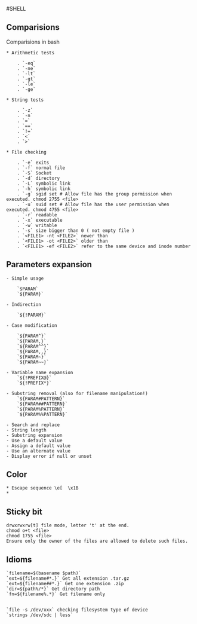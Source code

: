 #SHELL

## Comparisions
Comparisions in bash

    * Arithmetic tests
    
        . `-eq`
        . `-ne`
        . `-lt`
        . `-gt`
        . `-le`
        . `-ge`
        
    * String tests
    
        . `-z`
        . `-n`
        . `=`
        . `==`
        . `!=`
        . `<` 
        . `>` 
        
    * File checking
    
        . `-e` exits
        . `-f` normal file
        . `-S` Socket
        . `-d` directory
        . `-L` symbolic link
        . `-h` symbolic link
        . `-g` sgid set # Allow file has the group permission when executed. chmod 2755 <file>
        . `-u` suid set # Allow file has the user permission when executed. chmod 4755 <file>
        . `-r` readable
        . `-x` executable
        . `-w` writable
        . `-s` size bigger than 0 ( not empty file )
        . `<FILE1> -nt <FILE2>` newer than
        . `<FILE1> -ot <FILE2>` older than
        . `<FILE1> -ef <FILE2>` refer to the same device and inode number
        
## Parameters expansion         

    - Simple usage
    
        `$PARAM`
        `${PARAM}`
     
    - Indirection 
    
        `${!PARAM}` 
        
    - Case modification
    
        `${PARAM^}`
        `${PARAM,}`
        `${PARAM^^}`
        `${PARAM,,}`
        `${PARAM~}`
        `${PARAM~~}`
        
	- Variable name expansion
        `${!PREFIX@}`
        `${!PREFIX*}`
        
	- Substring removal (also for filename manipulation!)
        `${PARAM#PATTERN}`
        `${PARAM##PATTERN}`
        `${PARAM%PATTERN}`
        `${PARAM%%PATTERN}`
       
	- Search and replace
	- String length
	- Substring expansion
	- Use a default value
	- Assign a default value
	- Use an alternate value
	- Display error if null or unset
	 
##  Color 
    * Escape sequence \e[  \x1B
    * 
## Sticky bit 
    drwxrwxrw[t] file mode, letter 't' at the end.
    chmod o+t <file>
    chmod 1755 <file>
    Ensure only the owner of the files are allowed to delete such files.

## Idioms

    `filename=$(basename $path)`
    `ext=${filename#*.}` Get all extension .tar.gz
    `ext=${filename##*.}` Get one extension .zip 
    `dir=${path%/*}` Get directory path
    `fn=${filename%.*}` Get filename only
    
    
    `file -s /dev/xxx` checking filesystem type of device
    `strings /dev/sdc | less`

